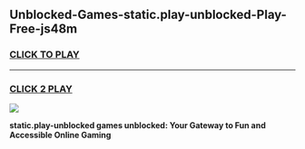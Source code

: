 
## Unblocked-Games-static.play-unblocked-Play-Free-js48m
<h3>
<a href="https://premium76.site?title=static.play-unblocked&ref=23A">CLICK TO PLAY</a></h3>
<hr>

<h3>
<a href="https://premium76.site?title=static.play-unblocked&ref=23A">CLICK 2 PLAY</a>
  
</h3>

<a href="https://premium76.site?title=static.play-unblocked&ref=23A"><img src="https://clearcache.store/games.png"></a>


**static.play-unblocked games unblocked: Your Gateway to Fun and Accessible Online Gaming**
